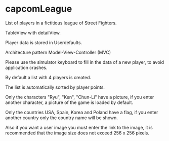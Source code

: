 # capcomLeague

List of players in a fictitious league of Street Fighters.

TableView with detailView.

Player data is stored in Userdefaults.

Architecture pattern Model-View-Controller (MVC)

Please use the simulator keyboard to fill in the data of a new player, to avoid application crashes.

By default a list with 4 players is created.

The list is automatically sorted by player points.

Only the characters "Ryu", "Ken", "Chun-Li" have a picture, if you enter another character, a picture of the game is loaded by default.

Only the countries USA, Spain, Korea and Poland have a flag, if you enter another country only the country name will be shown.

Also if you want a user image you must enter the link to the image, it is recommended that the image size does not exceed 256 x 256 pixels.
